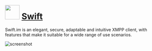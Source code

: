 # <img src="https://cdn.rawgit.com/JourneyOver/chocolatey-packages/475edf21f7a9a51c8bc5aabfb123bd8e41101f73/icons/swift-im.png" width="48" height="48"/> [Swift](https://chocolatey.org/packages/swift-im)

Swift.im is an elegant, secure, adaptable and intuitive XMPP client, with features that make it suitable for a wide range of use scenarios.

![screenshot](https://raw.githubusercontent.com/JourneyOver/chocolatey-packages/dev/readme_imgs/swift-im.png)